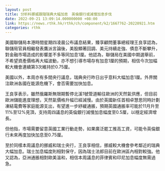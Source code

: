 ```yaml
---
layout: post
title: 分析料挪威跟隨瑞典大幅加息　英倫銀行或減慢加息步伐
date: 2022-09-21 13:09:14.000000000 +08:00
link: https://news.rthk.hk/rthk/ch/component/k2/1667762-20220921.htm
categories: rthk
---
```


美國聯儲局本港時間星期四凌晨公布議息結果，臻享顧問董事總經理王良享認為，聯儲局官員相繼發表鷹派言論後，美股顯著回調、美元持續走強、債息不斷攀升，對金融市場造成的影響差不多等同加息1厘。他認為，聯儲局在美國中期選舉前，不希望資產價格再大幅波動，亦不想引導市場存有加息1厘的預期，相信今次加幅較大機會連續第3次維持於0.75厘。

美國以外，本周亦有多間央行議息，瑞典央行昨日出乎意料大幅加息1厘。外界關注歐洲各國在能源危機下，會否需要加快加息。

王良享表示，雖然俄羅斯無限期暫停北溪1號管道輸往歐洲的天然氣供應，但目前歐洲儲能進度理想，天然氣價格升幅已經減慢。由於英國新任首相卓慧思同時計劃凍結電費等家庭能源支出，有望進一步紓緩通脹，預期英國通脹率可能於11月升至11%至12%見頂，支持周四議息的英倫銀行減慢加息幅度至0.5厘，以穩定經濟增長。

但他指，市場需要留意英國工業行動走勢，如果廣泛罷工推高工資，可能令英倫銀行未來再度加快加息至0.75厘。

至於同樣本周議息的挪威和瑞士央行，王良享相信，挪威較大機會參考鄰近的瑞典大幅加息。瑞士加息幅度則相對保守，因為瑞士法郎目前在歐洲區內相對較強。他又認為，亞洲通脹相對歐美溫和，相信本周議息的菲律賓和印尼加息幅度無需過急。

